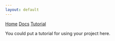 ```yaml
---
layout: default
---
```


<script src='https://cdnjs.cloudflare.com/ajax/libs/mathjax/2.7.5/latest.js?config=TeX-MML-AM_CHTML' async></script>

<div class="topnav">
  <a href="../">Home</a>
  <a href="../page2">Docs</a>
  <a class="active" href="#">Tutorial</a>
</div>

You could put a tutorial for using your project here.
